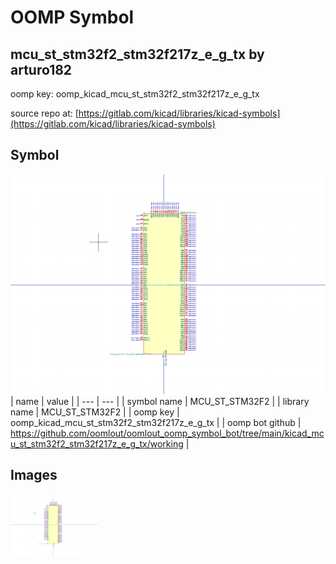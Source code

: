 # OOMP Symbol  
## mcu_st_stm32f2_stm32f217z_e_g_tx  by arturo182  
  
oomp key: oomp_kicad_mcu_st_stm32f2_stm32f217z_e_g_tx  
  
source repo at: [https://gitlab.com/kicad/libraries/kicad-symbols](https://gitlab.com/kicad/libraries/kicad-symbols)  
## Symbol  
  
[![working.png](working_600.png)](working.png)  
| name | value | 
| --- | --- | 
| symbol name | MCU_ST_STM32F2 | 
| library name | MCU_ST_STM32F2 | 
| oomp key | oomp_kicad_mcu_st_stm32f2_stm32f217z_e_g_tx | 
| oomp bot github | https://github.com/oomlout/oomlout_oomp_symbol_bot/tree/main/kicad_mcu_st_stm32f2_stm32f217z_e_g_tx/working | 
## Images  
  
[![working.png](working_140.png)](working.png)  
